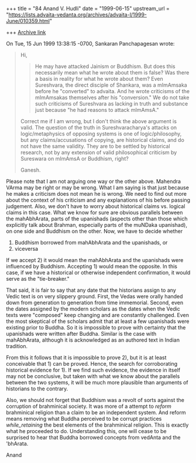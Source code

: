 +++
title = "84 Anand V. Hudli"
date = "1999-06-15"
upstream_url = "https://lists.advaita-vedanta.org/archives/advaita-l/1999-June/010359.html"

+++
[Archive link](https://lists.advaita-vedanta.org/archives/advaita-l/1999-June/010359.html)

On Tue, 15 Jun 1999 13:38:15 -0700, Sankaran Panchapagesan
<panchap at ICSL.UCLA.EDU> wrote:

>Hi,
>
>>  He may have attacked Jainism or Buddhism. But does this
>>  necessarily mean what he wrote about them is false? Was there a
>>  basis in reality for what he wrote about them? Even Sureshvara,
>>  the direct disciple of Shankara, was a mImAmsaka before he "converted"
>>  to advaita. And he wrote criticisms of the mImAmsakas themselves after
>>  his "conversion."  We do not take such criticisms of Sureshvara as
lacking
>>  in truth and substance just because "he had reasons to attack mImAmsA."
>
>Correct me if I am wrong, but I don't think the above argument is valid.
>The question of the truth in Sureshvaracharya's attacks on
>logic/metaphysics of opposing systems is one of logic/philosophy, but any
>claims/accusations of copying, are historical claims, and do not have the
>same validity. They are to be settled by historical research, not by any
>extension of valid philosophical criticism by Sureswara on mImAmsA or
>Buddhism, right?
>
>Ganesh.

 Please note that I am not arguing one way or the other above. Mahendra
 VArma may be right or may be wrong. What I am saying is that just because
 he makes a criticism does not mean he is wrong. We need to find out more
 about the context of his criticism and any explanations of his before
 passing judgement. Also, we don't have to worry about historical claims vs.
 logical claims in this case. What we know for sure are obvious parallels
 between the mahAbhArata, parts of the upanishads (aspects other than
 those which explicitly talk about Brahman, especially parts of the
 muNDaka upanishad), on one side and Buddhism on the other. Now, we have
 to decide whether

  1) Buddhism borrowed from mahAbhArata and the upanishads, or
  2) viceversa

 If we accept 2) it would mean the mahAbhArata and the upanishads
 were influenced by Buddhism. Accepting 1) would mean the opposite.
 In this case, if we have a historical or otherwise independent
 confirmation, it would serve as the "tie-breaker."

 That said, it is fair to say that any date that the historians
 assign to any Vedic text is on very slippery ground. First, the
 Vedas were orally handed down from generation to generation from
 time immemorial. Second, even the dates assigned by the modern
 scholars as the dates when the Vedic texts were "composed" keep
 changing and are constantly challenged. Even the most skeptical of
 the scholars admit that at least a few upanishads were existing
 prior to Buddha. So it is impossible to prove with certainty that
 the upanishads were written after Buddha. Similar is the case with
 mahAbhArata, although it is acknowledged as an authored text in Indian
 tradition.

 From this it follows that it is impossible to prove 2), but it is
 at least conceivable that 1) can be proved. Hence, the search for
 corroborating historical evidence for 1). If we find such evidence,
 the evidence in itself may not be conclusive, but taken with what
 we know about the parallels between the two systems, it will be
 much more plausible than arguments of historians to the contrary.

 Also, we should not forget that Buddhism was a revolt of sorts
 against the corruption of brahminical society. It was more of a
 attempt to _reform_ brahminical religion than a claim to be an
 independent system. And reform means removing what Buddha perceived
 to be corrupt practices _while_retaining_ the best elements of the
 brahminical religion. This is exactly what he proceeded to do.
 Understanding this, one will cease to be surprised to hear that
 Buddha borrowed concepts from vedAnta and the 'bhArata.


 Anand

